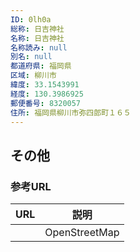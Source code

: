 ```yaml
---
ID: 0lh0a
総称: 日吉神社
名称: 日吉神社
名称読み: null
別名: null
都道府県: 福岡県
区域: 柳川市
緯度: 33.1543991
経度: 130.3986925
郵便番号: 8320057
住所: 福岡県柳川市弥四郎町１６５
---
```


## その他

### 参考URL

| URL | 説明          |
| --- | ------------- |
|     | OpenStreetMap |

